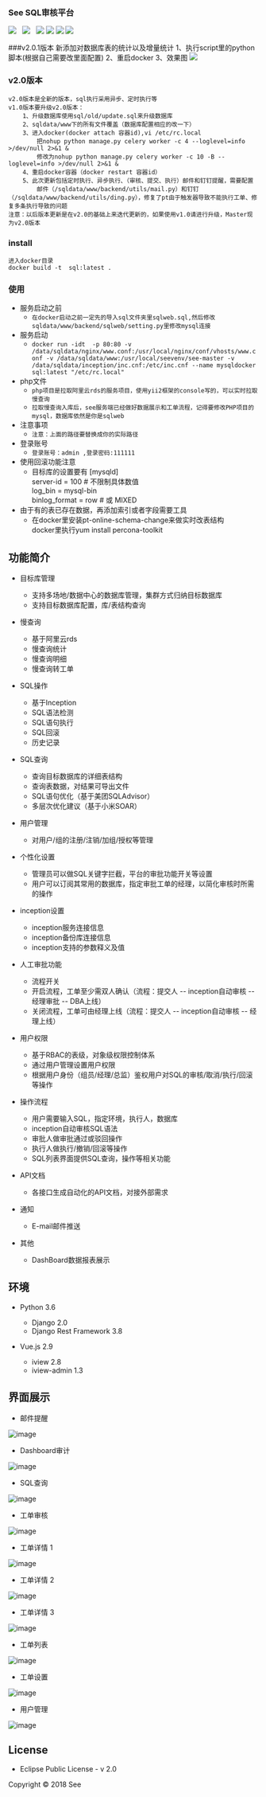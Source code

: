 
### See SQL审核平台

![](https://img.shields.io/badge/build-release-brightgreen.svg)  
![](https://img.shields.io/badge/version-v1.0.0-brightgreen.svg)  
![](https://img.shields.io/badge/vue.js-2.9.1-brightgreen.svg) 
![](https://img.shields.io/badge/iview-2.8.0-brightgreen.svg?style=flat-square) 
![](https://img.shields.io/badge/python-3.6-brightgreen.svg)
![](https://img.shields.io/badge/Django-2.0-brightgreen.svg)

###v2.0.1版本
    新添加对数据库表的统计以及增量统计
    1、执行script里的python脚本(根据自己需要改里面配置)
    2、重启docker
    3、效果图
![](https://github.com/qieangel2013/see/tree/master/sqldata/www/frontend/dist/dist/table.png)

### v2.0版本
	v2.0版本是全新的版本，sql执行采用异步、定时执行等
	v1.0版本要升级v2.0版本：
		1、升级数据库使用sql/old/update.sql来升级数据库
		2、sqldata/www下的所有文件覆盖（数据库配置相应的改一下）
		3、进入docker(docker attach 容器id),vi /etc/rc.local
			把nohup python manage.py celery worker -c 4 --loglevel=info >/dev/null 2>&1 &
			修改为nohup python manage.py celery worker -c 10 -B --loglevel=info >/dev/null 2>&1 &
		4、重启docker容器（docker restart 容器id）
		5、此次更新包括定时执行、异步执行、（审核、提交、执行）邮件和钉钉提醒，需要配置
			邮件（/sqldata/www/backend/utils/mail.py）和钉钉（/sqldata/www/backend/utils/ding.py），修复了pt由于触发器导致不能执行工单、修复多条执行导致的问题
	注意：以后版本更新是在v2.0的基础上来迭代更新的，如果使用v1.0请进行升级，Master现为v2.0版本

### install
    进入docker目录
    docker build -t  sql:latest .
### 使用
 - 服务启动之前
    - `在docker启动之前一定先的导入sql文件夹里sqlweb.sql,然后修改sqldata/www/backend/sqlweb/setting.py里修改mysql连接`
 - 服务启动
     - `docker run -idt  -p 80:80 -v /data/sqldata/nginx/www.conf:/usr/local/nginx/conf/vhosts/www.conf
        -v /data/sqldata/www:/usr/local/seevenv/see-master
        -v /data/sqldata/inception/inc.cnf:/etc/inc.cnf
        --name mysqldocker sql:latest "/etc/rc.local"` 
 - php文件
    - `php项目是拉取阿里云rds的服务项目，使用yii2框架的console写的，可以实时拉取慢查询`
    - `拉取慢查询入库后，see服务端已经做好数据展示和工单流程，记得要修改PHP项目的mysql，数据库依然是你是sqlweb`
 - 注意事项
    - `注意：上面的路径要替换成你的实际路径`
 - 登录账号
    - `登录账号：admin ,登录密码:111111`
 - 使用回滚功能注意
    - 目标库的设置要有
        [mysqld]<br/>
        server-id = 100  # 不限制具体数值<br/>
        log_bin = mysql-bin<br/>
        binlog_format = row  # 或 MIXED
 - 由于有的表已存在数据，再添加索引或者字段需要工具
     - 在docker里安装pt-online-schema-change来做实时改表结构<br/>
       docker里执行yum install percona-toolkit


## 功能简介

- 目标库管理
    - 支持多场地/数据中心的数据库管理，集群方式归纳目标数据库
    - 支持目标数据库配置，库/表结构查询
- 慢查询
    - 基于阿里云rds
    - 慢查询统计
    - 慢查询明细
    - 慢查询转工单
- SQL操作
    - 基于Inception
    - SQL语法检测
    - SQL语句执行
    - SQL回滚
    - 历史记录
- SQL查询
    - 查询目标数据库的详细表结构
    - 查询表数据，对结果可导出文件
    - SQL语句优化（基于美团SQLAdvisor）
    - 多层次优化建议（基于小米SOAR）
- 用户管理
    - 对用户/组的注册/注销/加组/授权等管理
- 个性化设置
    - 管理员可以做SQL关键字拦截，平台的审批功能开关等设置
    - 用户可以订阅其常用的数据库，指定审批工单的经理，以简化审核时所需的操作
- inception设置
    - inception服务连接信息
    - inception备份库连接信息
    - inception支持的参数释义及值
- 人工审批功能
    - 流程开关
    - 开启流程，工单至少需双人确认（流程：提交人 -- inception自动审核 -- 经理审批 -- DBA上线）
    - 关闭流程，工单可由经理上线（流程：提交人 -- inception自动审核 -- 经理上线）
- 用户权限
    - 基于RBAC的表级，对象级权限控制体系
    - 通过用户管理设置用户权限
    - 根据用户身份（组员/经理/总监）鉴权用户对SQL的审核/取消/执行/回滚等操作
- 操作流程
    - 用户需要输入SQL，指定环境，执行人，数据库
    - inception自动审核SQL语法
    - 审批人做审批通过或驳回操作
    - 执行人做执行/撤销/回滚等操作
    - SQL列表界面提供SQL查询，操作等相关功能

- API文档
    - 各接口生成自动化的API文档，对接外部需求
    
- 通知
    - E-mail邮件推送
- 其他
    - DashBoard数据报表展示

## 环境

- Python 3.6
    - Django 2.0
    - Django Rest Framework 3.8
    
- Vue.js 2.9
    - iview 2.8
    - iview-admin 1.3

## 界面展示

- 邮件提醒

![image](https://github.com/myide/see/blob/master/frontend/src/images/github/mail.png)
- Dashboard审计

![image](https://github.com/myide/see/blob/master/frontend/src/images/github/dashboard.png)

- SQL查询

![image](https://github.com/myide/see/blob/master/frontend/src/images/github/query.png)

- 工单审核

![image](https://github.com/myide/see/blob/master/frontend/src/images/github/check.png)

- 工单详情 1

![image](https://github.com/myide/see/blob/master/frontend/src/images/github/detail1.png)

- 工单详情 2

![image](https://github.com/myide/see/blob/master/frontend/src/images/github/detail2.png)

- 工单详情 3

![image](https://github.com/myide/see/blob/master/frontend/src/images/github/detail3.png)

- 工单列表

![image](https://github.com/myide/see/blob/master/frontend/src/images/github/list.png)

- 工单设置

![image](https://github.com/myide/see/blob/master/frontend/src/images/github/platsettings.png)

- 用户管理

![image](https://github.com/myide/see/blob/master/frontend/src/images/github/user.png)

## License

- Eclipse Public License - v 2.0

Copyright © 2018 See


